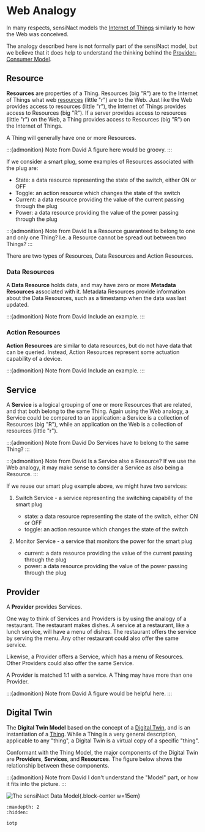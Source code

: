 # Web Analogy

In many respects, sensiNact models the [Internet of Things](../concepts/iot.md)
similarly to how the Web was conceived.

The analogy described here is not formally part of the sensiNact model, but we believe that
it does help to understand the thinking behind the [Provider-Consumer Model](provider-consumer.md).

## Resource

**Resources** are properties of a Thing. Resources (big "R") are to the Internet of Things
what web [resources](https://en.wikipedia.org/wiki/Web_resource) (little "r") are to the Web.
Just like the Web provides access to resources (little "r"), the Internet of Things provides
access to Resources (big "R"). If a server provides access to resources (little "r") on the Web,
a Thing provides access to Resources (big "R") on the Internet of Things.

A Thing will generally have one or more Resources.

:::{admonition} Note from David
A figure here would be groovy.
:::

If we consider a smart plug, some examples of Resources associated with the plug are:

 - State: a data resource representing the state of the switch, either ON or OFF
 - Toggle: an action resource which changes the state of the switch
 - Current: a data resource providing the value of the current passing through the plug
 - Power: a data resource providing the value of the power passing through the plug
 
 :::{admonition} Note from David
Is a Resource guaranteed to belong to one and only one Thing?
I.e. a Resource cannot be spread out between two Things?
:::

There are two types of Resources, Data Resources and Action Resources.

### Data Resources

A **Data Resource** holds data, and may have zero or more **Metadata Resources** associated with it.
Metadata Resources provide information about the Data Resources, such as a timestamp when the
data was last updated.

:::{admonition} Note from David
Include an example.
:::

### Action Resources

**Action Resources** are similar to data resources, but do not have data that can be queried.
Instead, Action Resources represent some actuation capability of a device. 

:::{admonition} Note from David
Include an example.
:::

## Service 

A **Service** is a logical grouping of one or more Resources that are related, and that
both belong to the same Thing. Again using the Web analogy, a Service could be compared to
an application: a Service is a collection of Resources (big "R"), while an application on the
Web is a collection of resources (little "r").

:::{admonition} Note from David
Do Services have to belong to the same Thing?
:::

:::{admonition} Note from David
Is a Service also a Resource?
If we use the Web analogy, it may make sense to consider a Service as also being a Resource.
:::

If we reuse our smart plug example above, we might have two services:

1. Switch Service - a service representing the switching capability of the smart plug
   - state: a data resource representing the state of the switch, either ON or OFF
   - toggle: an action resource which changes the state of the switch

2. Monitor Service - a service that monitors the power for the smart plug
   - current: a data resource providing the value of the current passing through the plug
   - power: a data resource providing the value of the power passing through the plug

## Provider

A **Provider** provides Services.

One way to think of Services and Providers is by using the analogy of a restaurant.
The restaurant makes dishes. A service at a restaurant, like a lunch service, will
have a menu of dishes. The restaurant offers the service by serving the menu.
Any other restaurant could also offer the same service.

Likewise, a Provider offers a Service, which has a menu of Resources. Other Providers
could also offer the same Service.

A Provider is matched 1:1 with a service. A Thing may have more than one Provider.

<!-- old text
A **Provider** is a logical representation of a Thing that can be made available within sensiNact
and that provides one or more Services.

A Thing that does not provide any Services is not useful, and is not considered by the Things Model.

Also, any resource that could never be connected to sensiNact is not considered by the Things Model.

The description of the Services (and consequently the Resources) associated with a Provider is known
as the **Provider Model**.
-->

:::{admonition} Note from David
A figure would be helpful here.
:::


## Digital Twin

The **Digital Twin Model** based on the concept of a
[Digital Twin](../../concepts/digital-twin.md), and is an instantiation of a
[Thing](index.md#thing). While a Thing is a very general description, applicable to any "thing",
a Digital Twin is a virtual copy of a specific "thing".

Conformant with the Thing Model, the major components of the Digital Twin are **Providers**, **Services**, and **Resources**.
The figure below shows the relationship between these components.

:::{admonition} Note from David
I don't understand the "Model" part, or how it fits into the picture.
:::

![The sensiNact Data Model](../../../_static/core/datamodel-white.png){.block-center w=15em}


<!-- Maybe don't need this here?

### The Admin Service

A Provider has an implicit Admin Service. The Admin Service provides information that sensiNact holds
about the device represented by the Digital Twin. 

:::{admonition} Note from David
What does this mean?

> This information may, or may not, correspond to information actually provided by the device.

:::

Notable properties that the Admin Service provides are:

 * `friendlyName` - a human readable name for the device
 * `location` - a GeoJSON string representing the location of the device
 * `icon` - an icon to use when representing the device

-->


```{toctree}
:maxdepth: 2
:hidden:

iotp
```

